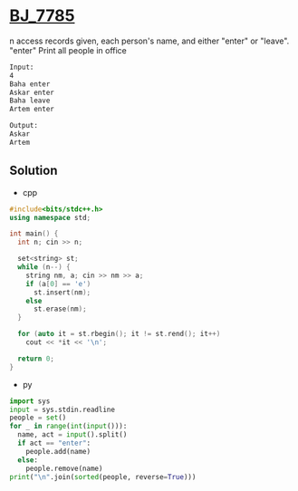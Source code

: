 # [BJ_7785](https://acmicpc.net/problem/7785)

n access records given, each person's name, and either "enter" or "leave". "enter"
Print all people in office

```txt
Input:
4
Baha enter
Askar enter
Baha leave
Artem enter

Output:
Askar
Artem
```

## Solution

* cpp

```cpp
#include<bits/stdc++.h>
using namespace std;

int main() {
  int n; cin >> n;

  set<string> st;
  while (n--) {
    string nm, a; cin >> nm >> a;
    if (a[0] == 'e')
      st.insert(nm);
    else
      st.erase(nm);
  }

  for (auto it = st.rbegin(); it != st.rend(); it++)
    cout << *it << '\n';

  return 0;
}
```

* py

```py
import sys
input = sys.stdin.readline
people = set()
for _ in range(int(input())):
  name, act = input().split()
  if act == "enter":
    people.add(name)
  else:
    people.remove(name)
print("\n".join(sorted(people, reverse=True)))
```
